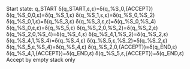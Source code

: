 Start state: q_START
δ(q_START,ε,ε)=δ(q_%S_0,{ACCEPT})
δ(q_%S_0,0,ε)=δ(q_%S_1,ε)
δ(q_%S_1,ε,ε)=δ(q_%S_0,%S_2)
δ(q_%S_0,1,ε)=δ(q_%S_3,ε)
δ(q_%S_3,ε,ε)=δ(q_%S_0,%S_4)
δ(q_%S_0,ε,ε)=δ(q_%S_5,ε)
δ(q_%S_2,0,%S_2)=δ(q_%S_2,ε)
δ(q_%S_2,0,%S_4)=δ(q_%S_4,ε)
δ(q_%S_4,1,%S_2)=δ(q_%S_2,ε)
δ(q_%S_4,1,%S_4)=δ(q_%S_4,ε)
δ(q_%S_5,ε,%S_2)=δ(q_%S_2,ε)
δ(q_%S_5,ε,%S_4)=δ(q_%S_4,ε)
δ(q_%S_2,0,{ACCEPT})=δ(q_END,ε)
δ(q_%S_4,1,{ACCEPT})=δ(q_END,ε)
δ(q_%S_5,ε,{ACCEPT})=δ(q_END,ε)
Accept by empty stack only